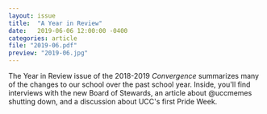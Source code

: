 ```yaml
---
layout: issue
title:  "A Year in Review"
date:   2019-06-06 12:00:00 -0400
categories: article
file: "2019-06.pdf"
preview: "2019-06.jpg"
---
```


The Year in Review issue of the 2018-2019 *Convergence* summarizes many of the changes to our school over the past school year. Inside, you'll find interviews with the new Board of Stewards, an article about @uccmemes shutting down, and a discussion about UCC's first Pride Week.

